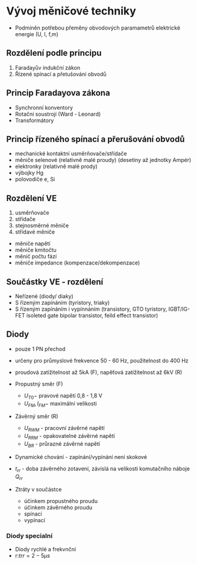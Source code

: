 # Vývoj měničové techniky
- Podmíněn potřebou přeměny obvodových paramametrů elektrické energie (U, I, f,m)
## Rozdělení podle principu
1. Faradayův indukční zákon
2. Řízené spínací a přetušování obvodů

## Princip Faradayova zákona
- Synchronní konventory
- Rotační soustrojí (Ward - Leonard)
- Transformátory

## Princip řízeného spínací a přerušování obvodů
- mechanické kontaktní usměrňovače/střídače
- měniče selenové (relativně malé proudy) (desetiny až jednotky Ampér)
- elektronky (relativně malé prody)
- výbojky Hg
- polovodiče e, Si

## Rozdělení VE
1. usměrňovače
2. střídače
3. stejnosměrné měniče
4. střídavé měniče
- měniče napětí
- měniče kmitočtu 
- měnič počtu fází
- měniče impedance (kompenzace/dekompenzace)

## Součástky VE - rozdělení
- Neřízené (diody/ diaky)
- S řízeným zapínáním (tyristory, triaky)
- S řízeným zapínáním i vypínnáním (transistory, GTO tyristory, IGBT/IG-FET isoleted gate bipolar transistor, feild effect transistor)

## Diody
- pouze 1 PN přechod
- určeny pro průmyslové frekvence 50 - 60 Hz, použitelnost do 400 Hz
- proudová zatížitelnost až 5kA (F), napěťová zatížitelnost až 6kV (R)

- Propustný směr (F)
    - $U_{T0}-$ pravové napětí 0,8 - 1,8 V
    - $U_{FM},I_{FM}-$ maximální velikosti

- Závěrný směr (R)
    - $U_{RWM}$ - pracovní závěrné napětí
    - $U_{RRM}$ - opakovatelné závěrné napětí
    - $U_{BR}$ - průrazné závěrné napětí

- Dynamické chování - zapínání/vypínání není skokové
- $t_{rr}$ - doba závěrného zotavení, závislá na velikosti komutačního náboje $Q_{rr}$

- Ztráty v součástce
    - účinkem propustného proudu 
    - účinkem závěrného proudu 
    - spínací 
    - vypínací 

### Diody specialní
- Diody rychlé a frekvnční 
- r:$t{rr}= 2-5\mu s$
